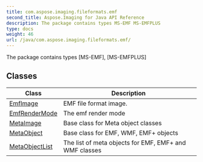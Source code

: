 ```yaml
---
title: com.aspose.imaging.fileformats.emf
second_title: Aspose.Imaging for Java API Reference
description: The package contains types MS-EMF MS-EMFPLUS
type: docs
weight: 46
url: /java/com.aspose.imaging.fileformats.emf/
---
```


The package contains types [MS-EMF], [MS-EMFPLUS]


## Classes

| Class | Description |
| --- | --- |
| [EmfImage](../com.aspose.imaging.fileformats.emf/emfimage) | EMF file format image. |
| [EmfRenderMode](../com.aspose.imaging.fileformats.emf/emfrendermode) | The emf render mode |
| [MetaImage](../com.aspose.imaging.fileformats.emf/metaimage) | Base class for Meta object classes |
| [MetaObject](../com.aspose.imaging.fileformats.emf/metaobject) | Base class for EMF, WMF, EMF+ objects |
| [MetaObjectList](../com.aspose.imaging.fileformats.emf/metaobjectlist) | The list of meta objects for EMF, EMF+ and WMF classes |
